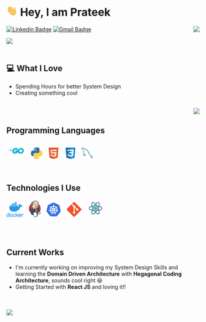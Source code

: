 # <img src="./img/Hi.gif" width="29px"> Hey, I am Prateek
<a href="https://drive.google.com/file/d/1nC1cg9dxpUCTNxrjVk1zDwczWRL3b-4Y/view?usp=sharing"><img align="right" src="https://img.shields.io/badge/-Resume_Download-informational?style=flat-square&logo=revolut&logoColor=white&link=https://drive.google.com/file/d/1nC1cg9dxpUCTNxrjVk1zDwczWRL3b-4Y/view?usp=sharing"></a>

[![Linkedin Badge](https://img.shields.io/badge/-Prateek-blue?style=flat-square&logo=Linkedin&logoColor=white&link=https://www.linkedin.com/in/prateekreddy)](https://www.linkedin.com/in/prateekreddy) [![Gmail Badge](https://img.shields.io/badge/-prateekrdd@gmail.com-c14438?style=flat-square&logo=Gmail&logoColor=white&link=mailto:prateekrdd@gmail.com)](mailto:prateekrdd@gmail.com)  

<img src="https://img.shields.io/github/followers/danglingmind?label=Follow&style=social">

 <br />
 <br />




## :computer: What I Love
* Spending Hours for better System Design
* Creating something cool

 <br />

<a href="#">
<img align="right" src = "https://github-readme-stats.vercel.app/api/top-langs/?username=danglingmind&layout=compact&theme=highcontrast&border_radius=10&hide_border=true">
</a>

 <br />

## Programming Languages
<img src = './img/go-logo.svg' width='50'/> <img src = './img/python2.png' height='30'/> <img src = './img/html.svg' width='30'/> <img src = './img/css.svg' width='30'/> <img src = './img/sql.svg' width='30'/> 
 
 <br />
 
## Technologies I Use
<img src = './img/docker-logo.png' width='45'/> <img src = './img/Jenkins_logo.svg' width='30'/> <img src = './img/kubernetes-logo.svg' width='40'/> <img src = './img/git.svg' width='39'/> <img src = './img/react.svg' width='45'/>
 
 <br />
 <br />
 

## Current Works
 * I'm currently working on improving my System Design Skills and learning the **Domain Driven Architecture** with **Hegagonal Coding Architecture**, sounds cool right 😆
 * Getting Started with **React JS** and loving it!!
 <br />
 <br />

<a href="#">
<img align="center" src = "https://github-readme-stats.vercel.app/api?username=danglingmind&show_icons=true&theme=highcontrast&hide_border=true&border_radius=10">
</a>

